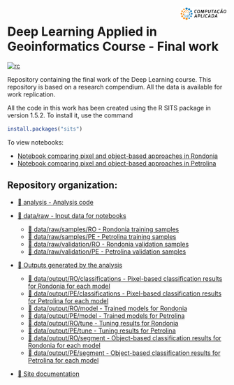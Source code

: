 <img src="docs/images/cap.png" alt="CAP icon" align="right" height="30"/>

# Deep Learning Applied in Geoinformatics Course - Final work
[![rc](https://img.shields.io/badge/research%20compendium-ready-brightgreen)](#)


Repository containing the final work of the Deep Learning course. 
This repository is based on a research compendium. 
All the data is available for work replication.

All the code in this work has been created using the R SITS package in version 1.5.2. To install it, use the command

```R
install.packages("sits")
```
To view notebooks:
  - [Notebook comparing pixel and object-based approaches in Rondonia](https://geo-dl.netlify.app/rondonia_experiment)
  - [Notebook comparing pixel and object-based approaches in Petrolina](https://geo-dl.netlify.app/petrolina_experiment)

## Repository organization:

-   [:file_folder: analysis - Analysis code](analysis)
   
-   [:file_folder: data/raw - Input data for notebooks](data/raw)
    -  [:file_folder: data/raw/samples/RO - Rondonia training samples](data/raw/RO/samples)
    -  [:file_folder: data/raw/samples/PE - Petrolina training samples](data/raw/PE/samples)
    -  [:file_folder: data/raw/validation/RO - Rondonia validation samples](data/raw/RO/validation)
    -  [:file_folder: data/raw/validation/PE - Petrolina validation samples](data/raw/PE/validation)

-   [:file_folder: Outputs generated by the analysis](data/output)
    -  [:file_folder: data/output/RO/classifications - Pixel-based classification results for Rondonia for each model](data/output/RO/classifications)
    -  [:file_folder: data/output/PE/classifications - Pixel-based classification results for Petrolina for each model](data/output/PE/classifications)
    -  [:file_folder: data/output/RO/model - Trained models for Rondonia](data/output/RO/model)
    -  [:file_folder: data/output/PE/model - Trained models for Petrolina](data/output/PE/model)
    -  [:file_folder: data/output/RO/tune - Tuning results for Rondonia](data/output/RO/tune)
    -  [:file_folder: data/output/PE/tune - Tuning results for Petrolina](data/output/PE/tune)
    -  [:file_folder: data/output/RO/segment - Object-based classification results for Rondonia for each model](data/output/RO/segment)
    -  [:file_folder: data/output/PE/segment - Object-based classification results for Petrolina for each model](data/output/PE/segment)

-   [:file_folder: Site documentation](docs)

